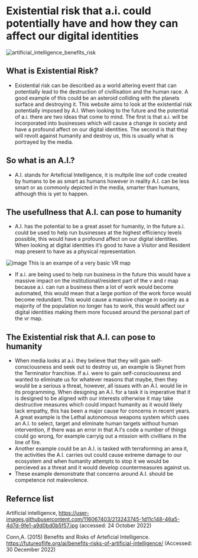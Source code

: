 # Existential risk that a.i. could potentially have and how they can affect our digital identities

![artificial_intelligence_benefits_risk](https://user-images.githubusercontent.com/116067403/213243745-1d11c148-46a5-4d7d-9fe1-a9d0bd0b5f57.jpg)

## What is Existential Risk? 

- Existential risk can be described as a world altering event that can potentially lead to the destruction of civillisation and the human race. A good example of this could be an asteroid colliding with the planets surface and destroying it. This website aims to look at the existential risk potentially imposed by A.I. When looking to the future and the potential of a.i.  there are two ideas that come to mind. The first is that a.i. will be incorporated into businesses which will cause a change in society and have a profound affect on our digital identities. The second is that they will revolt against humanity and destroy us, this is usually what is portrayed by the media.


## So what is an A.I.?

- A.I. stands for Arteficial Intelligence, it is multpile line sof code created by humans to be as smart as humans however in reality A.I. can be less smart or as commonly depicted in the media, smarter than humans, although this is yet to happen.  


## The usefullness that A.I. can pose to humanity

- A.I. has the potential to be a great asset for humanity, in the future a.i. could be used to help run businesses at the highest efficiency levels possible, this would have a profound affect on our digital identities. When looking at digital identities it’s good to have a Visitor and Resident map present to have as a physical representation. 

![image](https://user-images.githubusercontent.com/116067403/213249462-d742ba28-ccf7-46c5-8b48-6dbd5b00b370.png)
This is an exampe of a very basic VR map

- If a.i. are being used to help run business in the future this would have a massive impact on the institutional/resident part of the v and r map because a.i. can run a business then a lot of work would become automated, this would mean that a large portion of the work force would become redundant. This would cause a massive change in society as a majority of the population no longer has to work, this would affect our digital identities making them more focused around the personal part of the vr map.  

## The Existential risk that A.I. can pose to humanity

- When media looks at a.i. they believe that they will gain self-consciousness and seek out to destroy us, an example is Skynet from the Terminator franchise. If a.i. were to gain self-consciousness and wanted to eliminate us for whatever reasons that maybe, then they would be a serious a threat, however, all issues with an A.I. would lie in its programming. When designing an A.I. for a task it is imperative that it is designed to be aligned with our interests otherwise it may take destructive measures which could impact humanity as it would likely lack empathy, this has been a major cause for concerns in recent years. A great example is the Lethal autonomous weapons system which uses an A.I. to select, target and eliminate human targets without human intervention, if there was an error in that A.I's code a number of things could go wrong, for example carryig out a mission with civillians in the line of fire. 
- Another example could be an A.I. is tasked with terraforming an area it, the activities the A.I. carries out could cause extreme damage to our ecosystem and when humanity attempts to stop it we would be percieved as a threat and it would develop countermeasures against us.
- These example demonstrate that concerns around A.I. should be competence not malevolence.



## Refernce list 

Artificial intelligence, https://user-images.githubusercontent.com/116067403/213243745-1d11c148-46a5-4d7d-9fe1-a9d0bd0b5f57.jpg (accessed: 24 October 2022)

Conn,A. (2015) Benefits and Risks of Arteficial Intelligence. https://futureoflife.org/ai/benefits-risks-of-artificial-intelligence/ (Accessed: 30 December 2022)


